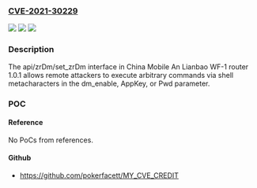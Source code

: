 ### [CVE-2021-30229](https://cve.mitre.org/cgi-bin/cvename.cgi?name=CVE-2021-30229)
![](https://img.shields.io/static/v1?label=Product&message=n%2Fa&color=blue)
![](https://img.shields.io/static/v1?label=Version&message=n%2Fa&color=blue)
![](https://img.shields.io/static/v1?label=Vulnerability&message=n%2Fa&color=brighgreen)

### Description

The api/zrDm/set_zrDm interface in China Mobile An Lianbao WF-1 router 1.0.1 allows remote attackers to execute arbitrary commands via shell metacharacters in the dm_enable, AppKey, or Pwd parameter.

### POC

#### Reference
No PoCs from references.

#### Github
- https://github.com/pokerfacett/MY_CVE_CREDIT

